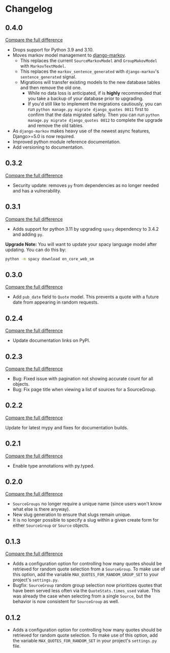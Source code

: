 # Changelog

## 0.4.0

[Compare the full difference](https://github.com/andrlik/django-quotes/compare/v0.3.2...v0.4.0)

- Drops support for Python 3.9 and 3.10.
- Moves markov model management to [django-markov](https://github.com/django-markov).
  - This replaces the current `SourceMarkovModel` and `GroupMakovModel` with `MarkovTextModel`.
  - This replaces the `markov_sentence_generated` with `django-markov`'s `sentence_generated` signal.
  - Migrations will transfer existing models to the new database tables and then remove the old one.
    - While no data loss is anticipated, if is **highly** recommended that you take a backup of your database prior to upgrading.
    - If you'd still like to implement the migrations cautiously, you can run `python manage.py migrate django_quotes 0011` first to confirm that the data migrated safely. Then you can run `python manage.py migrate django_quotes 0012` to complete the upgrade and remove the old tables.
- As `django-markov` makes heavy use of the newest async features, Django>=5.0 is now required.
- Improved python module reference documentation.
- Add versioning to documentation.

## 0.3.2

[Compare the full difference](https://github.com/andrlik/django-quotes/compare/v0.3.1...v0.3.2)

- Security update: removes `py` from dependencies as no longer needed and has a vulnerability.

## 0.3.1

[Compare the full difference](https://github.com/andrlik/django-quotes/compare/v0.3.0...v0.3.1)

- Adds support for python 3.11 by upgrading `spacy` dependency to 3.4.2 and adding `py`.

**Upgrade Note:** You will want to update your spacy language model after updating. You can do this by:

```bash
python -m spacy download en_core_web_sm
```

## 0.3.0

[Compare the full difference](https://github.com/andrlik/django-quotes/compare/v0.2.4...v0.3.0)

- Add `pub_date` field to `Quote` model. This prevents a quote with a future date from appearing in random requests.

## 0.2.4

[Compare the full difference](https://github.com/andrlik/django-quotes/compare/v0.2.3...v0.2.4)

- Update documentation links on PyPI.

## 0.2.3

[Compare the full difference](https://github.com/andrlik/django-quotes/compare/v0.2.2...v0.2.3)

- Bug: Fixed issue with pagination not showing accurate count for all objects.
- Bug: Fix page title when viewing a list of sources for a SourceGroup.

## 0.2.2

[Compare the full difference](https://github.com/andrlik/django-quotes/compare/v0.2.1...v0.2.2)

Update for latest mypy and fixes for documentation builds.

## 0.2.1

[Compare the full difference](https://github.com/andrlik/django-quotes/compare/v0.2.0...v0.2.1)

- Enable type annotations with py.typed.

## 0.2.0

[Compare the full difference](https://github.com/andrlik/django-quotes/compare/v0.1.3...v0.2.0)

- `SourceGroups` no longer require a unique name (since users won't know what else is there anyway).
- New slug generation to ensure that slugs remain unique.
- It is no longer possible to specify a slug within a given create form for either `SourceGroup` or `Source` objects.

## 0.1.3

[Compare the full difference](https://github.com/andrlik/django-quotes/compare/v0.1.2...v0.1.3)

- Adds a configuration option for controlling how many quotes should be retrieved for random quote selection from a
  `SourceGroup`. To make use of this option, add the variable `MAX_QUOTES_FOR_RANDOM_GROUP_SET` to your project's
  `settings.py`.
- Bugfix: `SourceGroup` random group selection now prioritizes quotes that have been served less often via the
  `QuoteStats.times_used` value. This was already the case when selecting from a single `Source`, but the behavior
  is now consistent for `SourceGroup` as well.

## 0.1.2

- Adds a configuration option for controlling how many quotes should be retrieved for random quote selection.
  To make use of this option, add the variable ``MAX_QUOTES_FOR_RANDOM_SET`` in your project's ``settings.py`` file.
